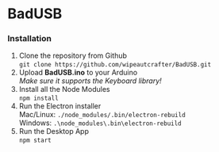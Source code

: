 # BadUSB

### Installation
1. Clone the repository from Github<br>
`git clone https://github.com/wipeautcrafter/BadUSB.git`
2. Upload **BadUSB.ino** to your Arduino<br>
*Make sure it supports the Keyboard library!*
3. Install all the Node Modules<br>
`npm install`
4. Run the Electron installer<br>
Mac/Linux: `./node_modules/.bin/electron-rebuild`<br>
Windows: `.\node_modules\.bin\electron-rebuild`
4. Run the Desktop App<br>
`npm start`
